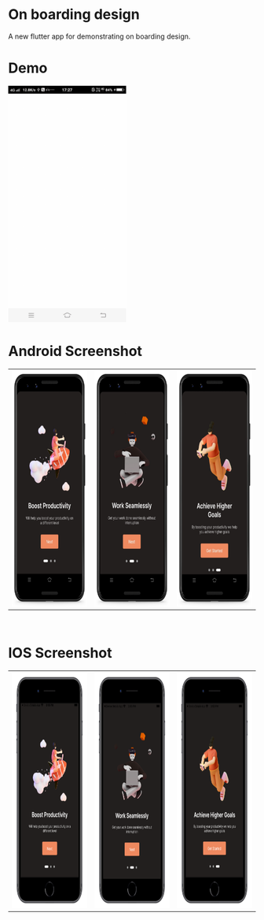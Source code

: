 # On boarding design
A new flutter app for demonstrating on boarding design.

# Demo
<img src="https://github.com/MarvelApps-Flutter/on_boarding_app/blob/master/screenshots/gif/demo.gif" height="480px"></td>

# Android Screenshot

<table>
  <tr>
    <td><img src="https://github.com/MarvelApps-Flutter/on_boarding_app/blob/master/screenshots/android/android1.png" height="480px"></td>
     <td><img src="https://github.com/MarvelApps-Flutter/on_boarding_app/blob/master/screenshots/android/android2.png" height="480px"></td>
      <td><img src="https://github.com/MarvelApps-Flutter/on_boarding_app/blob/master/screenshots/android/android3.png" height="480px"></td>
  </tr>
 </table>
</br>

# IOS Screenshot

<table>
  <tr>
    <td><img src="https://github.com/MarvelApps-Flutter/on_boarding_app/blob/master/screenshots/ios/ios1.png" height="480px"></td>
    <td><img src="https://github.com/MarvelApps-Flutter/on_boarding_app/blob/master/screenshots/ios/ios2.png" height="480px"></td>
    <td><img src="https://github.com/MarvelApps-Flutter/on_boarding_app/blob/master/screenshots/ios/ios3.png" height="480px"></td>
  </tr>
 </table>
